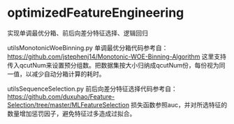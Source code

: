 # optimizedFeatureEngineering


实现单调最优分箱、前后向差分特征选择、逻辑回归


utilsMonotonicWoeBinning.py
单调最优分箱代码参考自：
https://github.com/jstephenj14/Monotonic-WOE-Binning-Algorithm
这里支持传入qcutNum来设置预分组数。把数据集按大小归纳成qcutNum份，每份视为同一值，以减少自动分箱计算的耗时。

utilsSequenceSelection.py
前后向差分特征选择代码参考自：
https://github.com/duxuhao/Feature-Selection/tree/master/MLFeatureSelection
损失函数参照auc，并对所选特征的数量增加惩罚因子，避免特征过多造成过拟合。
 